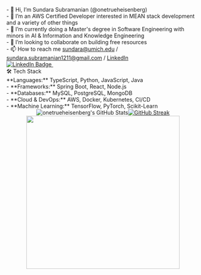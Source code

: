 
<div>
  <div>- 👋 Hi, I’m Sundara Subramanian (@onetrueheisenberg)</div>
  <div>- 👀 I’m an AWS Certified Developer interested in MEAN stack development and a variety of other things</div>
  <div>- 🌱 I’m currently doing a Master's degree in Software Engineering with minors in AI & Information and Knowledge Engineering</div>
  <div>- 💞️ I’m looking to collaborate on building free resources</div>
  <div>- 📫 How to reach me <a href="mailto:sundara@umich.edu">sundara@umich.edu</a> / <a href="mailto:sundara.subramanian1211@gmail.com">sundara.subramanian1211@gmail.com</a> / <a href="https://www.linkedin.com/in/sundara-subramanian">LinkedIn</a></div>
  <div id="badges">
  <a href="https://www.linkedin.com/in/sundara-subramanian">
    <img src="https://img.shields.io/badge/LinkedIn-blue?style=for-the-badge&logo=linkedin&logoColor=white" alt="LinkedIn Badge"/>
  </a>
  <img src="https://komarev.com/ghpvc/?username=onetrueheisenberg&style=flat-square&color=blue" alt=""/>
</div>
<div>🛠️ Tech Stack
<div>**Languages:** TypeScript, Python, JavaScript, Java</div>
<div>- **Frameworks:** Spring Boot, React, Node.js</div>
<div>- **Databases:** MySQL, PostgreSQL, MongoDB</div>
<div>- **Cloud & DevOps:** AWS, Docker, Kubernetes, CI/CD</div>
<div>- **Machine Learning:** TensorFlow, PyTorch, Scikit-Learn</div>
  </div>
</div>
<div></div>
<div style="display: flex; flex-direction: row; justify-content: center;">
  <img src="https://github-readme-stats.vercel.app/api/top-langs/?username=onetrueheisenberg&theme=default&show_icons=true&hide_border=true" alt="onetrueheisenberg's GitHub Stats" />
  <a href="https://git.io/streak-stats"><img src="https://github-readme-streak-stats.herokuapp.com?user=onetrueheisenberg" alt="GitHub Streak" /></a>
</div>
<div id="header" align="center">
  <img src="https://i.giphy.com/media/v1.Y2lkPTc5MGI3NjExa2NmejVwMG41dHRjazFzc3NmaDd3M3E2Y3hqcGpyOG1zYXgwajdkNyZlcD12MV9pbnRlcm5hbF9naWZfYnlfaWQmY3Q9cw/smGCEo5zsAXtK4bqAT/giphy.gif" width="400"/>
</div>
<!---
onetrueheisenberg/onetrueheisenberg is a ✨ special ✨ repository because its `README.md` (this file) appears on your GitHub profile.
You can click the Preview link to take a look at your changes.
--->
